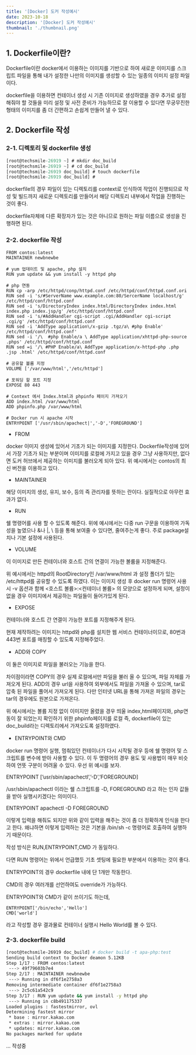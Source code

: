 ```yaml
---
title: '[Docker] 도커 작성예시'
date: 2023-10-18
description: '[Docker] 도커 작성예시'
thumbnail: './thumbnail.png'
---
```


## 1. Dockerfile이란?

Dockerfile이란 docker에서 이용하는 이미지를 기반으로 하여 새로운 이미지를 스크립트 파일을 통해 내가 설정한 나만의 이미지를 생성할 수 있는 일종의 이미지 설정 파일이다.

dockerfile을 이용하면 컨테이너 생성 시 기존 이미지로 생성하였을 경우 추가로 설정해줘야 할 것들을 미리 설정 및 사전 준비가 가능하므로 잘 이용할 수 있다면 무궁무진한 형태의 이미지를 좀 더 간편하고 손쉽게 만들어 낼 수 있다.

## 2. Dockerfile 작성

### 2-1. 디렉토리 및 dockerfile 생성

```jsx
[root@techsmile-26919 ~] # mkdir doc_build
[root@techsmile-26919 ~] # cd doc_build
[root@techsmile-26919 doc_build] # touch dockerfile
[root@techsmile-26919 doc_build] #
```

dockerfile의 경우 파일이 있는 디렉토리를 context로 인식하여 작업이 진행되므로 작성 및 빌드까지 새로운 디렉토리를 만들어서 해당 디렉토리 내부에서 작업을 진행하는 것이 좋다.

dockerfile자체에 다른 확장자가 있는 것은 아니므로 원하는 파일 이름으로 생성을 진행하면 된다.

### 2-2. dockerfile 작성

```docker
FROM contos:latest
MAINTAINER newbnewbe

# yum 업데이트 및 apache, php 설치
RUN yum update && yum install -y httpd php

# php 연동
RUN cp -arp /etc/httpd/conp/httpd.conf /etc/httpd/conf/httpd.conf.ori
RUN sed -i 's/#ServerName www.example.com:80/SercerName localhost/g' /etc/httpd/conf/httpd.conf
RUN sed -i 's/DirectoryIndex index.html/DirectoryIndex index.html index.php index.jsp/g' /etc/httpd/conf/httpd.conf
RUN sed -i 's/#AddHandler cgi-script .cgi/AddHandler cgi-script .cgi/g' /etc/httpd/conf/httpd.conf
RUN sed -i 'AddType application\/x-gzip .tgz/a\ #php Enable' /etc/httpd/conf/httpd.conf'
RUN sed -i '/\  #php Enable/a \ AddType application/xhttpd-php-source .phps' /etc/httpd/conf/httpd.conf
RUN sed =i '/\ #PHP Enable/a\ AddType application/x-httpd-php .php .jsp .html' /etc/httpd/conf/httpd.conf

# 공유할 볼륨 지정
VOLUME ['/var/www/html','/etc/httpd']

# 포워딩 할 포트 지정
EXPOSE 80 443

# Context 에서 Index.html과 phpinfo 페이지 가져오기
ADD index.html /var/www/html
ADD phpinfo.php /var/www/html

# Docker run 시 apache 시작
ENTRYPOINT ['/usr/sbin/apachect|','-D','FOREGROUND']
```

- FROM

docker 이미지 생성에 있어서 기초가 되는 이미지를 지정한다. Dockerfile작성에 있어서 가장 기초가 되는 부분이며 이미지를 로컬에 가지고 있을 경우 그냥 사용하지만, 없다면 도커 허브에서 제공하는 이미지를 불러오게 되아 있다. 위 예시에서는 contos의 최신 버전을 이용하고 있다.

- MAINTAINER

해당 이미지의 생성, 유지, 보수, 등의 즉 관리자를 뜻하는 란이다. 실질적으로 아무런 효과가 없다.

- RUN

쉘 명령어를 사용 할 수 있도록 해준다. 위에 예시에서는 다중 run 구문을 이용하여 가독성을 높였으나 &나 |, \ 등을 통해 보여줄 수 있다면, 줄여주는게 좋다. 주로 package설치나 기본 설정에 사용된다.

- VOLUME

이 이미지로 만든 컨테이너와 호스트 간의 연결이 가능한 볼륨을 지정해준다.

위 예시에서는 httpd의 RootDirectory인 /var/www/html 과 설정 폴더가 있는 /etc/httpd를 공유할 수 있도록 하였다. 이는 이미지 생성 후 docker run 명령어 사용 시 -v 옵션과 함께 <호스트 볼륨>:<컨테이너 볼륨> 의 모양으로 설정하게 되며, 설정이 없을 경우 이미지에서 제공하는 파일들이 들어가있게 된다.

- EXPOSE

컨테이너와 호스트 간 연결이 가능한 포트를 지정해주게 된다.

현재 제작하려는 이미지는 httpd와 php를 설치한 웹 서비스 컨테이너이므로, 80번과 443번 포트를 매칭할 수 있도록 지정해주었다.

- ADD와 COPY

이 둘은 이미지로 파일을 불러오는 기능을 한다.

차이점이라면 COPY의 경우 실제 로컬에서만 파일을 불러 올 수 있으며, 파일 자체를 가져오게 된다. ADD의 경우 url을 사용하여 외부에서도 파일을 가져올 수 있으며, tar로 압축 된 파일을 풀어서 가져오게 된다. 다만 인터넷 URL을 통해 가져온 파일의 경우는 tar의 경우에도 원본으로 가져온다.

위 예시에서는 볼륨 지정 없이 이미지만 올렸을 경우 띄울 index,html페이지와, php연동이 잘 되었는지 확인하기 위한 phpinfo페이지를 로컬 즉, dockerfile이 있는 doc_build라는 디렉토리에서 가져오도록 설정하였다.

- ENTRYPOINT와 CMD

docker run 명령어 실행, 멈춰있던 컨테이너가 다시 시작될 경우 등에 쉘 명령어 및 스크립트를 변수에 받아 사용할 수 있다. 이 두 명령어의 경우 용도 및 사용법이 매우 비슷하여 언뜻 구분이 어려울 수 있다. 우선 위 예시를 보자.

ENTRYPOINT [’usr/sbin/apachectl’,’-D’,’FOREGROUND]

/usr/sbin/apachectl 이라는 쉘 스크립트를 -D, FOREGROUND 라고 하는 인자 값들을 받아 실행시키겠다는 의미이다.

ENTRYPOINT apachectl -D FOREGROUND

이렇게 입력을 해줘도 되지만 위와 같이 입력을 해주는 것이 좀 더 정확하게 인식을 한다고 한다. 왜냐하면 이렇게 입력하는 것은 기본을 /bin/sh -c 명령어로 호출하여 실행하기 때문이다.

작성 방식은 RUN,ENTRYPOINT,CMD 가 동일하다.

다면 RUN 명령어는 위에서 언급했듯 기초 셋팅에 필요한 부분에서 이용하는 것이 좋다.

ENTRYPOINT의 경우 dockerfile 내에 단 1개만 작동한다.

CMD의 경우 여러개를 선언하여도 override가 가능하다.

ENTRYPOINT와 CMD가 같이 쓰이기도 하는데,

```docker
ENTRYPOINT['/bin/echo','Hello']
CMD['world']
```

라고 작성할 경우 결과물로 컨테이너 실행시 Hello World를 볼 수 있다.

### 2-3. dockerfile build

```bash
[root@techsmile-26919 doc_build] # docker build -t apa-php:test
Sending build context to Docker deamon 5.12KB
Step 1/17 : FROM centos:latest
 ---> 49f79603b7e4
Step 2/17 : MAINTAINER newbnewbe
 ---> Running in df6f1e2758a3
Removing intermediate container df6f1e2758a3
 ---> 2c5c61a542c9
Step 3/17 : RUN yum update && yum install -y httpd php
 ---> Running in c8b491175337
Loaded plugins : fastestmirror, ovl
Determining fastest mirror
 * base : mirror.kakao.com
 * extras : mirror.kakao.com
 * updates: mirror.kakao.com
No packages marked for update
```

... 작성중